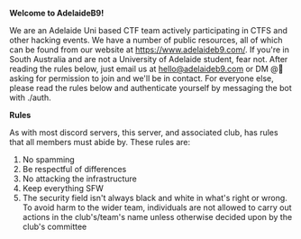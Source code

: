 **Welcome to AdelaideB9!**

We are an Adelaide Uni based CTF team actively participating in CTFS and other hacking events. We have a number of public resources, all of which can be found from our website at https://www.adelaideb9.com/. If you're in South Australia and are not a University of Adelaide student,  fear not. After reading the rules below, just email us at hello@adelaideb9.com or DM @🔨  asking for permission to join and we'll be in contact. For everyone else, please read the rules below and authenticate yourself by messaging the bot with ./auth.

**Rules**

As with most discord servers, this server, and associated club, has rules that all members must abide by. These rules are:
1) No spamming 
2) Be respectful of differences
3) No attacking the infrastructure
4) Keep everything SFW
5) The security field isn't always black and white in what's right or wrong. To avoid harm to the wider team, individuals are not allowed to carry out actions in the club's/team's name unless otherwise decided upon by the club's committee
